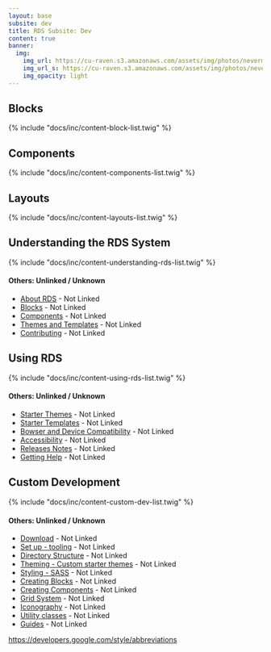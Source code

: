 ```yaml
---
layout: base
subsite: dev
title: RDS Subsite: Dev
content: true
banner:
  img:
    img_url: https://cu-raven.s3.amazonaws.com/assets/img/photos/nevermore.jpg
    img_url_s: https://cu-raven.s3.amazonaws.com/assets/img/photos/nevermore-s.jpg
    img_opacity: light
---
```


## Blocks

{% include "docs/inc/content-block-list.twig" %}

## Components

{% include "docs/inc/content-components-list.twig" %}

## Layouts

{% include "docs/inc/content-layouts-list.twig" %}

## Understanding the RDS System

{% include "docs/inc/content-understanding-rds-list.twig" %}

#### Others: Unlinked / Unknown

- [About RDS](#) - Not Linked
- [Blocks](#) - Not Linked
- [Components](#) - Not Linked
- [Themes and Templates](#) - Not Linked
- [Contributing](#) - Not Linked

## Using RDS

{% include "docs/inc/content-using-rds-list.twig" %}

#### Others: Unlinked / Unknown

- [Starter Themes](getting-started/#) - Not Linked
- [Starter Templates](getting-started/#) - Not Linked
- [Bowser and Device Compatibility](getting-started/#) - Not Linked
- [Accessibility](getting-started/accessibility/) - Not Linked
- [Releases Notes](getting-started/#) - Not Linked
- [Getting Help](getting-started/#) - Not Linked

## Custom Development

{% include "docs/inc/content-custom-dev-list.twig" %}

#### Others: Unlinked / Unknown

- [Download](custom-dev/#) - Not Linked
- [Set up - tooling](custom-dev/#) - Not Linked
- [Directory Structure](custom-dev/#) - Not Linked
- [Theming - Custom starter themes](custom-dev/#) - Not Linked
- [Styling - SASS](custom-dev/#) - Not Linked
- [Creating Blocks](custom-dev/#) - Not Linked
- [Creating Components](custom-dev/#) - Not Linked
- [Grid System](custom-dev/#) - Not Linked
- [Iconography](custom-dev/#) - Not Linked
- [Utility classes](custom-dev/#) - Not Linked
- [Guides](custom-dev/#) - Not Linked


https://developers.google.com/style/abbreviations
